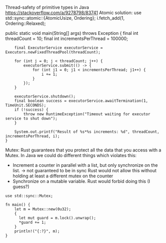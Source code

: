 Thread-safety of primitive types in Java https://stackoverflow.com/a/9278798/83741
Atomic solution: use std::sync::atomic::{AtomicUsize, Ordering};
i.fetch_add(1, Ordering::Relaxed);

public static void main(String[] args) throws Exception {
        final int threadCount = 10;
        final int incrementsPerThread = 100000;

        final ExecutorService executorService = Executors.newFixedThreadPool(threadCount);

        for (int j = 0; j < threadCount; j++) {
            executorService.submit(() -> {
                for (int j1 = 0; j1 < incrementsPerThread; j1++) {
                    i += 1;
                }
            });
        }

        executorService.shutdown();
        final boolean success = executorService.awaitTermination(1, TimeUnit.SECONDS);
        if (!success) {
            throw new RuntimeException("Timeout waiting for executor service to shut down");
        }

        System.out.printf("Result of %s*%s increments: %d", threadCount, incrementsPerThread, i);
    }

Mutex:
Rust guarantees that you protect all the data that you access with a Mutex.
In Java we could do different things which violates this:
  * Increment a counter in parallel with a list, but only synchronize on the
    list. -> not guaranteed to be in sync
    Rust would not allow this without holding at least a different mutex on the counter
  * Synchronize on a mutable variable. Rust would forbid doing this (I guess?)

```
use std::sync::Mutex;

fn main() {
    let m = Mutex::new(0u32);
    {
      let mut guard = m.lock().unwrap();
      *guard += 1;
    }
    println!("{:?}", m);
}
```
